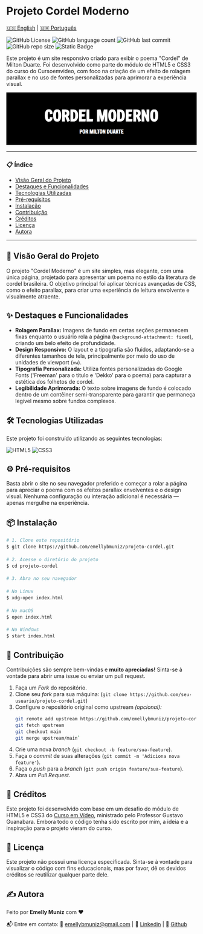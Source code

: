# Projeto Cordel Moderno

[🇺🇸 English](./README.md) | [🇧🇷 Português](./README.pt.md)

![GitHub License](https://img.shields.io/github/license/emellybmuniz/projeto-cordel)
![GitHub language count](https://img.shields.io/github/languages/count/emellybmuniz/projeto-cordel)
![GitHub last commit](https://img.shields.io/github/last-commit/emellybmuniz/projeto-cordel)
![GitHub repo size](https://img.shields.io/github/repo-size/emellybmuniz/projeto-cordel)
![Static Badge](https://img.shields.io/badge/Status%20-%20Completed%20-%20%234CAF50)

Este projeto é um site responsivo criado para exibir o poema "Cordel" de Milton Duarte. Foi desenvolvido como parte do módulo de HTML5 e CSS3 do curso do Cursoemvideo, com foco na criação de um efeito de rolagem parallax e no uso de fontes personalizadas para aprimorar a experiência visual.

[![Project Banner](imagens/project-banner.png)](https://emellybmuniz.github.io/projeto-cordel/)

---
### 📋 Índice

- [Visão Geral do Projeto](#-vis%C3%A3o-geral-do-projeto)
- [Destaques e Funcionalidades](#-destaques--funcionalidades)
- [Tecnologias Utilizadas](#-tecnologias-utilizadas)
- [Pré-requisitos](#-pr%C3%A9-requisitos)
- [Instalação](#-instala%C3%A7%C3%A3o)
- [Contribuição](#-contribui%C3%A7%C3%A3o)
- [Créditos](#-cr%C3%A9ditos)
- [Licença](#-licen%C3%A7a)
- [Autora](#-autora)
---

## 🚀 Visão Geral do Projeto

O projeto "Cordel Moderno" é um site simples, mas elegante, com uma única página, projetado para apresentar um poema no estilo da literatura de cordel brasileira. O objetivo principal foi aplicar técnicas avançadas de CSS, como o efeito parallax, para criar uma experiência de leitura envolvente e visualmente atraente.

## ✨ Destaques e Funcionalidades

- **Rolagem Parallax:** Imagens de fundo em certas seções permanecem fixas enquanto o usuário rola a página (`background-attachment: fixed`), criando um belo efeito de profundidade.
- **Design Responsivo:** O layout e a tipografia são fluidos, adaptando-se a diferentes tamanhos de tela, principalmente por meio do uso de unidades de viewport (`vw`).
- **Tipografia Personalizada:** Utiliza fontes personalizadas do Google Fonts ('Freeman' para o título e 'Dekko' para o poema) para capturar a estética dos folhetos de cordel.
- **Legibilidade Aprimorada:** O texto sobre imagens de fundo é colocado dentro de um contêiner semi-transparente para garantir que permaneça legível mesmo sobre fundos complexos.

## 🛠️ Tecnologias Utilizadas

Este projeto foi construído utilizando as seguintes tecnologias:

![HTML5](https://img.shields.io/badge/html5-%23E34F26.svg?style=for-the-badge&logo=html5&logoColor=white)
![CSS3](https://img.shields.io/badge/css3-%231572B6.svg?style=for-the-badge&logo=css3&logoColor=white)

## ⚙️ Pré-requisitos

Basta abrir o site no seu navegador preferido e começar a rolar a página para apreciar o poema com os efeitos parallax envolventes e o design visual. Nenhuma configuração ou interação adicional é necessária — apenas mergulhe na experiência.

## 📦 Instalação

```bash
# 1. Clone este repositório
$ git clone https://github.com/emellybmuniz/projeto-cordel.git

# 2. Acesse o diretório do projeto
$ cd projeto-cordel

# 3. Abra no seu navegador 

# No Linux
$ xdg-open index.html

# No macOS
$ open index.html 

# No Windows
$ start index.html 
```

## 🤝 Contribuição

Contribuições são sempre bem-vindas e **muito apreciadas!** Sinta-se à vontade para abrir uma issue ou enviar um pull request.

1. Faça um *Fork* do repositório.
2. Clone seu *fork* para sua máquina: (`git clone https://github.com/seu-usuario/projeto-cordel.git`)
3. Configure o repositório original como upstream *(opcional):*
    ```bash
    git remote add upstream https://github.com/emellybmuniz/projeto-cordel.git
    git fetch upstream
    git checkout main
    git merge upstream/main`
    ```
4. Crie uma nova *branch* (`git checkout -b feature/sua-feature`).
5. Faça o *commit* de suas alterações (`git commit -m 'Adiciona nova feature'`).
6. Faça o *push* para a *branch* (`git push origin feature/sua-feature`).
7. Abra um *Pull Request*.


## 🌟 Créditos

Este projeto foi desenvolvido com base em um desafio do módulo de HTML5 e CSS3 do [Curso em Vídeo](https://www.cursoemvideo.com/), ministrado pelo Professor Gustavo Guanabara. Embora todo o código tenha sido escrito por mim, a ideia e a inspiração para o projeto vieram do curso.


## 🔑 Licença

Este projeto não possui uma licença especificada. Sinta-se à vontade para visualizar o código com fins educacionais, mas por favor, dê os devidos créditos se reutilizar qualquer parte dele.

## ✍️ Autora

Feito por **Emelly Muniz** com ❤️

📬 Entre em contato:
📧 emellybmuniz@gmail.com |
💼 [Linkedin](https://www.linkedin.com/in/emellybmuniz) |
🐙 [Github](https://github.com/emellybmuniz)
